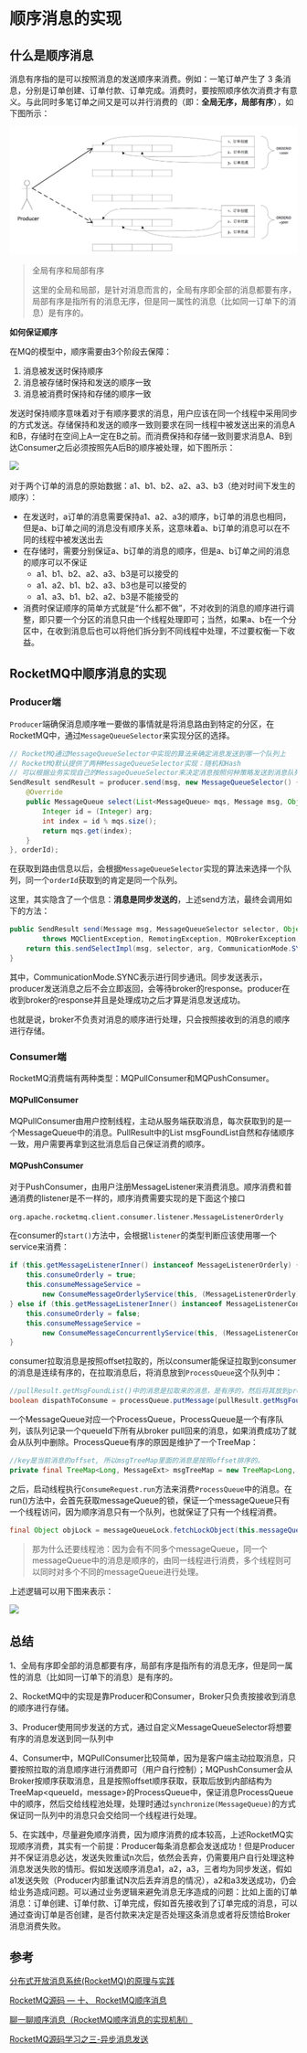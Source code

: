# 顺序消息的实现

## 什么是顺序消息

消息有序指的是可以按照消息的发送顺序来消费。例如：一笔订单产生了 3 条消息，分别是订单创建、订单付款、订单完成。消费时，要按照顺序依次消费才有意义。与此同时多笔订单之间又是可以并行消费的（即：**全局无序，局部有序**），如下图所示：

![](../../../../.gitbook/assets/image%20%2810%29.png)

> 全局有序和局部有序
>
> 这里的全局和局部，是针对消息而言的，全局有序即全部的消息都要有序，局部有序是指所有的消息无序，但是同一属性的消息（比如同一订单下的消息）是有序的。

**如何保证顺序**

在MQ的模型中，顺序需要由3个阶段去保障：

1. 消息被发送时保持顺序
2. 消息被存储时保持和发送的顺序一致
3. 消息被消费时保持和存储的顺序一致

发送时保持顺序意味着对于有顺序要求的消息，用户应该在同一个线程中采用同步的方式发送。存储保持和发送的顺序一致则要求在同一线程中被发送出来的消息A和B，存储时在空间上A一定在B之前。而消费保持和存储一致则要求消息A、B到达Consumer之后必须按照先A后B的顺序被处理，如下图所示：

![](https://images2018.cnblogs.com/blog/471426/201805/471426-20180519131211273-554395305.png)

对于两个订单的消息的原始数据：a1、b1、b2、a2、a3、b3（绝对时间下发生的顺序）：

* 在发送时，a订单的消息需要保持a1、a2、a3的顺序，b订单的消息也相同，但是a、b订单之间的消息没有顺序关系，这意味着a、b订单的消息可以在不同的线程中被发送出去
* 在存储时，需要分别保证a、b订单的消息的顺序，但是a、b订单之间的消息的顺序可以不保证
  * a1、b1、b2、a2、a3、b3是可以接受的
  * a1、a2、b1、b2、a3、b3也是可以接受的
  * a1、a3、b1、b2、a2、b3是不能接受的
* 消费时保证顺序的简单方式就是“什么都不做”，不对收到的消息的顺序进行调整，即只要一个分区的消息只由一个线程处理即可；当然，如果a、b在一个分区中，在收到消息后也可以将他们拆分到不同线程中处理，不过要权衡一下收益。

## **RocketMQ中顺序消息的实现**

### **Producer端**

`Producer`端确保消息顺序唯一要做的事情就是将消息路由到特定的分区，在RocketMQ中，通过`MessageQueueSelector`来实现分区的选择。

```java
// RocketMQ通过MessageQueueSelector中实现的算法来确定消息发送到哪一个队列上
// RocketMQ默认提供了两种MessageQueueSelector实现：随机和Hash
// 可以根据业务实现自己的MessageQueueSelector来决定消息按照何种策略发送到消息队列中
SendResult sendResult = producer.send(msg, new MessageQueueSelector() {
    @Override
    public MessageQueue select(List<MessageQueue> mqs, Message msg, Object arg) {
        Integer id = (Integer) arg;
        int index = id % mqs.size();
        return mqs.get(index);
    }
}, orderId);
```

在获取到路由信息以后，会根据`MessageQueueSelector`实现的算法来选择一个队列，同一个`orderId`获取到的肯定是同一个队列。

这里，其实隐含了一个信息：**消息是同步发送的**，上述send方法，最终会调用如下的方法：

```java
public SendResult send(Message msg, MessageQueueSelector selector, Object arg, long timeout)
        throws MQClientException, RemotingException, MQBrokerException, InterruptedException {
    return this.sendSelectImpl(msg, selector, arg, CommunicationMode.SYNC, null, timeout);
}
```

 其中，CommunicationMode.SYNC表示进行同步通讯。同步发送表示，producer发送消息之后不会立即返回，会等待broker的response。producer在收到broker的response并且是处理成功之后才算是消息发送成功。

也就是说，broker不负责对消息的顺序进行处理，只会按照接收到的消息的顺序进行存储。

### **Consumer端**

RocketMQ消费端有两种类型：MQPullConsumer和MQPushConsumer。

#### MQPullConsumer

MQPullConsumer由用户控制线程，主动从服务端获取消息，每次获取到的是一个MessageQueue中的消息。PullResult中的List msgFoundList自然和存储顺序一致，用户需要再拿到这批消息后自己保证消费的顺序。

#### MQPushConsumer

对于PushConsumer，由用户注册MessageListener来消费消息。顺序消费和普通消费的listener是不一样的，顺序消费需要实现的是下面这个接口

`org.apache.rocketmq.client.consumer.listener.MessageListenerOrderly`

在consumer的`start()`方法中，会根据`listener`的类型判断应该使用哪一个service来消费：

```java
if (this.getMessageListenerInner() instanceof MessageListenerOrderly) {
    this.consumeOrderly = true;
    this.consumeMessageService =
        new ConsumeMessageOrderlyService(this, (MessageListenerOrderly) this.getMessageListenerInner());
} else if (this.getMessageListenerInner() instanceof MessageListenerConcurrently) {
    this.consumeOrderly = false;
    this.consumeMessageService =
        new ConsumeMessageConcurrentlyService(this, (MessageListenerConcurrently) this.getMessageListenerInner());
}
```

consumer拉取消息是按照offset拉取的，所以consumer能保证拉取到consumer的消息是连续有序的，在拉取消息后，将消息放到`ProcessQueue`这个队列中：

```java
//pullResult.getMsgFoundList()中的消息是拉取来的消息，是有序的，然后将其放到processQueue中，
boolean dispathToConsume = processQueue.putMessage(pullResult.getMsgFoundList());
```

一个MessageQueue对应一个ProcessQueue，ProcessQueue是一个有序队列，该队列记录一个queueId下所有从broker pull回来的消息，如果消费成功了就会从队列中删除。ProcessQueue有序的原因是维护了一个TreeMap：

```java
//key是当前消息的offset, 所以msgTreeMap里面的消息是按照offset排序的。
private final TreeMap<Long, MessageExt> msgTreeMap = new TreeMap<Long, MessageExt>();
```

 之后，启动线程执行`ConsumeRequest.run`方法来消费`ProcessQueue`中的消息。在run\(\)方法中，会首先获取messageQueue的锁，保证一个messageQueue只有一个线程访问，因为顺序消息只有一个队列，也就保证了只有一个线程消费。

```java
final Object objLock = messageQueueLock.fetchLockObject(this.messageQueue);
```

> 那为什么还要线程池：因为会有不同多个messageQueue，同一个messageQueue中的消息是顺序的，由同一线程进行消费，多个线程则可以同时对多个不同的messageQueue进行处理。

上述逻辑可以用下图来表示：

![](https://images2018.cnblogs.com/blog/471426/201805/471426-20180519131253178-1043342972.png)

## 总结

1、全局有序即全部的消息都要有序，局部有序是指所有的消息无序，但是同一属性的消息（比如同一订单下的消息）是有序的。

2、RocketMQ中的实现是靠Producer和Consumer，Broker只负责按接收到消息的顺序进行存储。

3、Producer使用同步发送的方式，通过自定义MessageQueueSelector将想要有序的消息发送到同一队列中

4、Consumer中，MQPullConsumer比较简单，因为是客户端主动拉取消息，只要按照拉取的消息顺序进行消费即可（用户自行控制）；MQPushConsumer会从Broker按顺序获取消息，且是按照offset顺序获取，获取后放到内部结构为TreeMap&lt;queueId，message&gt;的ProcessQueue中，保证消息ProcessQueue中的顺序，然后交给线程池处理，处理时通过`synchronize(MessageQueue)`的方式保证同一队列中的消息只会交给同一个线程进行处理。

5、在实践中，尽量避免顺序消费，因为顺序消费的成本较高，上述RocketMQ实现顺序消费，其实有一个前提：Producer每条消息都会发送成功！但是Producer并不保证消息必达，发送失败重试n次后，依然会丢弃，仍需要用户自行处理这种消息发送失败的情形。假如发送顺序消息a1，a2，a3，三者均为同步发送，假如a1发送失败（Producer内部重试N次后丢弃消息的情况），a2和a3发送成功，仍会给业务造成问题。可以通过业务逻辑来避免消息无序造成的问题：比如上面的订单消息：订单创建、订单付款、订单完成，假如首先接收到了订单完成的消息，可以通过查询订单是否创建，是否付款来决定是否处理这条消息或者将反馈给Broker消息消费失败。



## 参考

[分布式开放消息系统\(RocketMQ\)的原理与实践](https://www.jianshu.com/p/453c6e7ff81c)

[RocketMQ源码 — 十、 RocketMQ顺序消息](https://blog.csdn.net/gesanghuakaisunshine/article/details/80414029)

[聊一聊顺序消息（RocketMQ顺序消息的实现机制）](https://www.cnblogs.com/hzmark/p/orderly_message.html)

[RocketMQ源码学习之三-异步消息发送](http://xiajunhust.github.io/2016/11/14/RocketMQ%E6%BA%90%E7%A0%81%E5%AD%A6%E4%B9%A0%E4%B9%8B%E4%B8%89-%E5%BC%82%E6%AD%A5%E6%B6%88%E6%81%AF%E5%8F%91%E9%80%81/)

